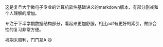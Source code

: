 这是复旦大学微电子专业的计算机软件基础讲义的markdown版本，有部分删减和个人理解的增加。

专注于下半学期数据结构部分，看起来更加舒服，相比pdf有更好的索引，做综合性的复习非常方便。

祝期末顺利，门门拿A :smile: